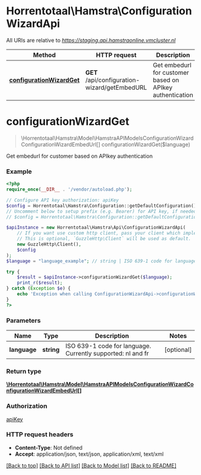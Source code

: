 # Horrentotaal\Hamstra\ConfigurationWizardApi

All URIs are relative to *https://staging.api.hamstraonline.vmcluster.nl*

Method | HTTP request | Description
------------- | ------------- | -------------
[**configurationWizardGet**](ConfigurationWizardApi.md#configurationWizardGet) | **GET** /api/configuration-wizard/getEmbedURL | Get embedurl for customer based on APIkey authentication


# **configurationWizardGet**
> \Horrentotaal\Hamstra\Model\HamstraAPIModelsConfigurationWizardConfigurationWizardEmbedUrl[] configurationWizardGet($language)

Get embedurl for customer based on APIkey authentication

### Example
```php
<?php
require_once(__DIR__ . '/vendor/autoload.php');

// Configure API key authorization: apiKey
$config = Horrentotaal\Hamstra\Configuration::getDefaultConfiguration()->setApiKey('apiKey', 'YOUR_API_KEY');
// Uncomment below to setup prefix (e.g. Bearer) for API key, if needed
// $config = Horrentotaal\Hamstra\Configuration::getDefaultConfiguration()->setApiKeyPrefix('apiKey', 'Bearer');

$apiInstance = new Horrentotaal\Hamstra\Api\ConfigurationWizardApi(
    // If you want use custom http client, pass your client which implements `GuzzleHttp\ClientInterface`.
    // This is optional, `GuzzleHttp\Client` will be used as default.
    new GuzzleHttp\Client(),
    $config
);
$language = "language_example"; // string | ISO 639-1 code for language. Currently supported: nl and fr

try {
    $result = $apiInstance->configurationWizardGet($language);
    print_r($result);
} catch (Exception $e) {
    echo 'Exception when calling ConfigurationWizardApi->configurationWizardGet: ', $e->getMessage(), PHP_EOL;
}
?>
```

### Parameters

Name | Type | Description  | Notes
------------- | ------------- | ------------- | -------------
 **language** | **string**| ISO 639-1 code for language. Currently supported: nl and fr | [optional]

### Return type

[**\Horrentotaal\Hamstra\Model\HamstraAPIModelsConfigurationWizardConfigurationWizardEmbedUrl[]**](../Model/HamstraAPIModelsConfigurationWizardConfigurationWizardEmbedUrl.md)

### Authorization

[apiKey](../../README.md#apiKey)

### HTTP request headers

 - **Content-Type**: Not defined
 - **Accept**: application/json, text/json, application/xml, text/xml

[[Back to top]](#) [[Back to API list]](../../README.md#documentation-for-api-endpoints) [[Back to Model list]](../../README.md#documentation-for-models) [[Back to README]](../../README.md)

